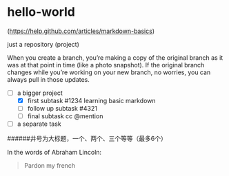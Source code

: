 hello-world
===========
(https://help.github.com/articles/markdown-basics)

just a repository (project)

When you create a branch, you’re making a copy of the original branch as it was at that point in time (like a photo snapshot). If the original branch changes while you’re working on your new branch, no worries, you can always pull in those updates.


- [ ] a bigger project
  - [x] first subtask #1234 learning basic markdown
  - [ ] follow up subtask #4321
  - [ ] final subtask cc @mention
- [ ] a separate task

######井号为大标题，一个、两个、三个等等（最多6个）


In the words of Abraham Lincoln:

> Pardon my french

